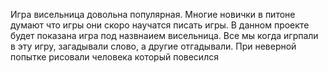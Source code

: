 Игра висельница довольна популярная. Многие новички в питоне думают что игры они скоро научатся писать игры. В данном проекте будет показана игра под назвнаием висельница.
Все мы когда игрпали в эту игру, загадывали слово, а другие отгадывали. При неверной попытке рисовали человека который повесился
